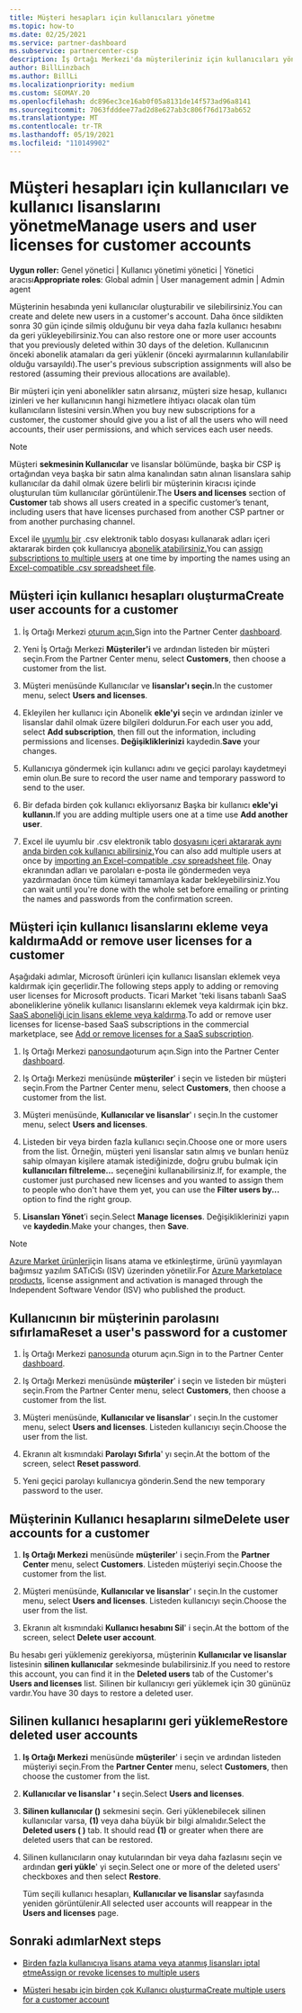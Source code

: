 ```yaml
---
title: Müşteri hesapları için kullanıcıları yönetme
ms.topic: how-to
ms.date: 02/25/2021
ms.service: partner-dashboard
ms.subservice: partnercenter-csp
description: İş Ortağı Merkezi'da müşterileriniz için kullanıcıları yönetme- kullanıcı hesapları oluşturun, kullanıcı lisansları ekleyin veya kaldırın, parolaları sıfırlayın ve kullanıcı hesaplarını silin veya geri yükleme.
author: BillLinzbach
ms.author: BillLi
ms.localizationpriority: medium
ms.custom: SEOMAY.20
ms.openlocfilehash: dc896ec3ce16ab0f05a8131de14f573ad96a8141
ms.sourcegitcommit: 7063fdddee77ad2d8e627ab3c806f76d173ab652
ms.translationtype: MT
ms.contentlocale: tr-TR
ms.lasthandoff: 05/19/2021
ms.locfileid: "110149902"
---
```

# <a name="manage-users-and-user-licenses-for-customer-accounts"></a><span data-ttu-id="65bd4-103">Müşteri hesapları için kullanıcıları ve kullanıcı lisanslarını yönetme</span><span class="sxs-lookup"><span data-stu-id="65bd4-103">Manage users and user licenses for customer accounts</span></span> 

<span data-ttu-id="65bd4-104">**Uygun roller:** Genel yönetici | Kullanıcı yönetimi yönetici | Yönetici aracısı</span><span class="sxs-lookup"><span data-stu-id="65bd4-104">**Appropriate roles**: Global admin | User management admin | Admin agent</span></span>


<span data-ttu-id="65bd4-105">Müşterinin hesabında yeni kullanıcılar oluşturabilir ve silebilirsiniz.</span><span class="sxs-lookup"><span data-stu-id="65bd4-105">You can create and delete new users in a customer's account.</span></span> <span data-ttu-id="65bd4-106">Daha önce sildikten sonra 30 gün içinde silmiş olduğunu bir veya daha fazla kullanıcı hesabını da geri yükleyebilirsiniz.</span><span class="sxs-lookup"><span data-stu-id="65bd4-106">You can also restore one or more user accounts that you previously deleted within 30 days of the deletion.</span></span> <span data-ttu-id="65bd4-107">Kullanıcının önceki abonelik atamaları da geri yüklenir (önceki ayırmalarının kullanılabilir olduğu varsayıldı).</span><span class="sxs-lookup"><span data-stu-id="65bd4-107">The user's previous subscription assignments will also be restored (assuming their previous allocations are available).</span></span>

<span data-ttu-id="65bd4-108">Bir müşteri için yeni abonelikler satın alırsanız, müşteri size hesap, kullanıcı izinleri ve her kullanıcının hangi hizmetlere ihtiyacı olacak olan tüm kullanıcıların listesini versin.</span><span class="sxs-lookup"><span data-stu-id="65bd4-108">When you buy new subscriptions for a customer, the customer should give you a list of all the users who will need accounts, their user permissions, and which services each user needs.</span></span>  

>[!NOTE]
><span data-ttu-id="65bd4-109">Müşteri **sekmesinin Kullanıcılar**  ve lisanslar bölümünde, başka bir CSP iş ortağından veya başka bir satın alma kanalından satın alınan lisanslara sahip kullanıcılar da dahil olmak üzere belirli bir müşterinin kiracısı içinde oluşturulan tüm kullanıcılar görüntülenir.</span><span class="sxs-lookup"><span data-stu-id="65bd4-109">The **Users and licenses** section of **Customer** tab shows all users created in a specific customer’s tenant, including users that have licenses purchased from another CSP partner or from another purchasing channel.</span></span>

<span data-ttu-id="65bd4-110">Excel ile [uyumlu bir](bulk-license-provisioning-for-multiple-users.md) .csv elektronik tablo dosyası kullanarak adları içeri aktararak birden çok kullanıcıya [abonelik atabilirsiniz.](adding-multiple-users-to-a-customer-account.md)</span><span class="sxs-lookup"><span data-stu-id="65bd4-110">You can [assign subscriptions to multiple users](bulk-license-provisioning-for-multiple-users.md) at one time by importing the names using an [Excel-compatible .csv spreadsheet file](adding-multiple-users-to-a-customer-account.md).</span></span>

<a href="" id="createuseraccounts"></a>

## <a name="create-user-accounts-for-a-customer"></a><span data-ttu-id="65bd4-111">Müşteri için kullanıcı hesapları oluşturma</span><span class="sxs-lookup"><span data-stu-id="65bd4-111">Create user accounts for a customer</span></span>

1. <span data-ttu-id="65bd4-112">İş Ortağı Merkezi [oturum açın.](https://partner.microsoft.com/dashboard)</span><span class="sxs-lookup"><span data-stu-id="65bd4-112">Sign into the Partner Center [dashboard](https://partner.microsoft.com/dashboard).</span></span>

2. <span data-ttu-id="65bd4-113">Yeni İş Ortağı Merkezi **Müşteriler'i** ve ardından listeden bir müşteri seçin.</span><span class="sxs-lookup"><span data-stu-id="65bd4-113">From the Partner Center menu, select **Customers**, then choose a customer from the list.</span></span>

3. <span data-ttu-id="65bd4-114">Müşteri menüsünde Kullanıcılar ve **lisanslar'ı seçin.**</span><span class="sxs-lookup"><span data-stu-id="65bd4-114">In the customer menu, select **Users and licenses**.</span></span>

4. <span data-ttu-id="65bd4-115">Ekleyilen her kullanıcı için Abonelik **ekle'yi** seçin ve ardından izinler ve lisanslar dahil olmak üzere bilgileri doldurun.</span><span class="sxs-lookup"><span data-stu-id="65bd4-115">For each user you add, select **Add subscription**, then fill out the information, including permissions and licenses.</span></span> <span data-ttu-id="65bd4-116">**Değişikliklerinizi** kaydedin.</span><span class="sxs-lookup"><span data-stu-id="65bd4-116">**Save** your changes.</span></span>

5. <span data-ttu-id="65bd4-117">Kullanıcıya göndermek için kullanıcı adını ve geçici parolayı kaydetmeyi emin olun.</span><span class="sxs-lookup"><span data-stu-id="65bd4-117">Be sure to record the user name and temporary password to send to the user.</span></span>

6. <span data-ttu-id="65bd4-118">Bir defada birden çok kullanıcı ekliyorsanız Başka bir kullanıcı **ekle'yi kullanın.**</span><span class="sxs-lookup"><span data-stu-id="65bd4-118">If you are adding multiple users one at a time use **Add another user**.</span></span>

7. <span data-ttu-id="65bd4-119">Excel ile uyumlu bir .csv elektronik tablo [dosyasını içeri aktararak aynı anda birden çok kullanıcı abilirsiniz.](adding-multiple-users-to-a-customer-account.md)</span><span class="sxs-lookup"><span data-stu-id="65bd4-119">You can also add multiple users at once by [importing an Excel-compatible .csv spreadsheet file](adding-multiple-users-to-a-customer-account.md).</span></span> <span data-ttu-id="65bd4-120">Onay ekranından adları ve parolaları e-posta ile göndermeden veya yazdırmadan önce tüm kümeyi tamamlaya kadar bekleyebilirsiniz.</span><span class="sxs-lookup"><span data-stu-id="65bd4-120">You can wait until you're done with the whole set before emailing or printing the names and passwords from the confirmation screen.</span></span>

<a href="" id="userlicensing"></a>

## <a name="add-or-remove-user-licenses-for-a-customer"></a><span data-ttu-id="65bd4-121">Müşteri için kullanıcı lisanslarını ekleme veya kaldırma</span><span class="sxs-lookup"><span data-stu-id="65bd4-121">Add or remove user licenses for a customer</span></span>

<span data-ttu-id="65bd4-122">Aşağıdaki adımlar, Microsoft ürünleri için kullanıcı lisansları eklemek veya kaldırmak için geçerlidir.</span><span class="sxs-lookup"><span data-stu-id="65bd4-122">The following steps apply to adding or removing user licenses for Microsoft products.</span></span> <span data-ttu-id="65bd4-123">Ticari Market 'teki lisans tabanlı SaaS aboneliklerine yönelik kullanıcı lisanslarını eklemek veya kaldırmak için bkz. [SaaS aboneliği için lisans ekleme veya kaldırma](csp-commercial-marketplace-manage.md#add-or-remove-licenses-for-a-saas-subscription).</span><span class="sxs-lookup"><span data-stu-id="65bd4-123">To add or remove user licenses for license-based SaaS subscriptions in the commercial marketplace, see [Add or remove licenses for a SaaS subscription](csp-commercial-marketplace-manage.md#add-or-remove-licenses-for-a-saas-subscription).</span></span>

1. <span data-ttu-id="65bd4-124">Iş Ortağı Merkezi [panosunda](https://partner.microsoft.com/dashboard)oturum açın.</span><span class="sxs-lookup"><span data-stu-id="65bd4-124">Sign into the Partner Center [dashboard](https://partner.microsoft.com/dashboard).</span></span>

2. <span data-ttu-id="65bd4-125">Iş Ortağı Merkezi menüsünde **müşteriler**' i seçin ve listeden bir müşteri seçin.</span><span class="sxs-lookup"><span data-stu-id="65bd4-125">From the Partner Center menu, select **Customers**, then choose a customer from the list.</span></span>

3. <span data-ttu-id="65bd4-126">Müşteri menüsünde, **Kullanıcılar ve lisanslar**' ı seçin.</span><span class="sxs-lookup"><span data-stu-id="65bd4-126">In the customer menu, select **Users and licenses**.</span></span>

4. <span data-ttu-id="65bd4-127">Listeden bir veya birden fazla kullanıcı seçin.</span><span class="sxs-lookup"><span data-stu-id="65bd4-127">Choose one or more users from the list.</span></span> <span data-ttu-id="65bd4-128">Örneğin, müşteri yeni lisanslar satın almış ve bunları henüz sahip olmayan kişilere atamak istediğinizde, doğru grubu bulmak için **kullanıcıları filtreleme...** seçeneğini kullanabilirsiniz.</span><span class="sxs-lookup"><span data-stu-id="65bd4-128">If, for example, the customer just purchased new licenses and you wanted to assign them to people who don't have them yet, you can use the **Filter users by...** option to find the right group.</span></span>

5. <span data-ttu-id="65bd4-129">**Lisansları Yönet**’i seçin.</span><span class="sxs-lookup"><span data-stu-id="65bd4-129">Select **Manage licenses**.</span></span> <span data-ttu-id="65bd4-130">Değişikliklerinizi yapın ve **kaydedin**.</span><span class="sxs-lookup"><span data-stu-id="65bd4-130">Make your changes, then **Save**.</span></span>

> [!NOTE]
> <span data-ttu-id="65bd4-131">[Azure Market ürünleri](csp-commercial-marketplace-manage.md#assign-licenses-and-activate-a-subscription-on-behalf-of-a-customer)için lisans atama ve etkinleştirme, ürünü yayımlayan bağımsız yazılım SATıCıSı (ISV) üzerinden yönetilir.</span><span class="sxs-lookup"><span data-stu-id="65bd4-131">For [Azure Marketplace products](csp-commercial-marketplace-manage.md#assign-licenses-and-activate-a-subscription-on-behalf-of-a-customer), license assignment and activation is managed through the Independent Software Vendor (ISV) who published the product.</span></span>

<a href="" id="resetpassword"></a>

## <a name="reset-a-users-password-for-a-customer"></a><span data-ttu-id="65bd4-132">Kullanıcının bir müşterinin parolasını sıfırlama</span><span class="sxs-lookup"><span data-stu-id="65bd4-132">Reset a user's password for a customer</span></span>

1. <span data-ttu-id="65bd4-133">İş Ortağı Merkezi [panosunda](https://partner.microsoft.com/dashboard) oturum açın.</span><span class="sxs-lookup"><span data-stu-id="65bd4-133">Sign in to the Partner Center [dashboard](https://partner.microsoft.com/dashboard).</span></span>

2. <span data-ttu-id="65bd4-134">Iş Ortağı Merkezi menüsünde **müşteriler**' i seçin ve listeden bir müşteri seçin.</span><span class="sxs-lookup"><span data-stu-id="65bd4-134">From the Partner Center menu, select **Customers**, then choose a customer from the list.</span></span>

3. <span data-ttu-id="65bd4-135">Müşteri menüsünde, **Kullanıcılar ve lisanslar**' ı seçin.</span><span class="sxs-lookup"><span data-stu-id="65bd4-135">In the customer menu, select **Users and licenses**.</span></span> <span data-ttu-id="65bd4-136">Listeden kullanıcıyı seçin.</span><span class="sxs-lookup"><span data-stu-id="65bd4-136">Choose the user from the list.</span></span>

4. <span data-ttu-id="65bd4-137">Ekranın alt kısmındaki **Parolayı Sıfırla**' yı seçin.</span><span class="sxs-lookup"><span data-stu-id="65bd4-137">At the bottom of the screen, select **Reset password**.</span></span> 

5. <span data-ttu-id="65bd4-138">Yeni geçici parolayı kullanıcıya gönderin.</span><span class="sxs-lookup"><span data-stu-id="65bd4-138">Send the new temporary password to the user.</span></span>

<a href="" id="deleteuseraccounts"></a>

## <a name="delete-user-accounts-for-a-customer"></a><span data-ttu-id="65bd4-139">Müşterinin Kullanıcı hesaplarını silme</span><span class="sxs-lookup"><span data-stu-id="65bd4-139">Delete user accounts for a customer</span></span>

1. <span data-ttu-id="65bd4-140">**Iş Ortağı Merkezi** menüsünde **müşteriler**' i seçin.</span><span class="sxs-lookup"><span data-stu-id="65bd4-140">From the **Partner Center** menu, select **Customers**.</span></span> <span data-ttu-id="65bd4-141">Listeden müşteriyi seçin.</span><span class="sxs-lookup"><span data-stu-id="65bd4-141">Choose the customer from the list.</span></span>

2. <span data-ttu-id="65bd4-142">Müşteri menüsünde, **Kullanıcılar ve lisanslar**' ı seçin.</span><span class="sxs-lookup"><span data-stu-id="65bd4-142">In the customer menu, select **Users and licenses**.</span></span> <span data-ttu-id="65bd4-143">Listeden kullanıcıyı seçin.</span><span class="sxs-lookup"><span data-stu-id="65bd4-143">Choose the user from the list.</span></span>

3. <span data-ttu-id="65bd4-144">Ekranın alt kısmındaki **Kullanıcı hesabını Sil**' i seçin.</span><span class="sxs-lookup"><span data-stu-id="65bd4-144">At the bottom of the screen, select **Delete user account**.</span></span>

<span data-ttu-id="65bd4-145">Bu hesabı geri yüklemeniz gerekiyorsa, müşterinin **Kullanıcılar ve lisanslar** listesinin **silinen kullanıcılar** sekmesinde bulabilirsiniz.</span><span class="sxs-lookup"><span data-stu-id="65bd4-145">If you need to restore this account, you can find it in the **Deleted users** tab of the Customer's **Users and licenses** list.</span></span> <span data-ttu-id="65bd4-146">Silinen bir kullanıcıyı geri yüklemek için 30 gününüz vardır.</span><span class="sxs-lookup"><span data-stu-id="65bd4-146">You have 30 days to restore a deleted user.</span></span>

<a href="" id="restoreuseraccounts"></a>

## <a name="restore-deleted-user-accounts"></a><span data-ttu-id="65bd4-147">Silinen kullanıcı hesaplarını geri yükleme</span><span class="sxs-lookup"><span data-stu-id="65bd4-147">Restore deleted user accounts</span></span>

1. <span data-ttu-id="65bd4-148">**Iş Ortağı Merkezi** menüsünde **müşteriler**' i seçin ve ardından listeden müşteriyi seçin.</span><span class="sxs-lookup"><span data-stu-id="65bd4-148">From the **Partner Center** menu, select **Customers**, then choose the customer from the list.</span></span>

2. <span data-ttu-id="65bd4-149">**Kullanıcılar ve lisanslar ' ı** seçin.</span><span class="sxs-lookup"><span data-stu-id="65bd4-149">Select **Users and licenses**.</span></span>

3. <span data-ttu-id="65bd4-150">**Silinen kullanıcılar ()** sekmesini seçin. Geri yüklenebilecek silinen kullanıcılar varsa, **(1)** veya daha büyük bir bilgi almalıdır.</span><span class="sxs-lookup"><span data-stu-id="65bd4-150">Select the **Deleted users ( )** tab. It should read **(1)** or greater when there are deleted users that can be restored.</span></span>

4. <span data-ttu-id="65bd4-151">Silinen kullanıcıların onay kutularından bir veya daha fazlasını seçin ve ardından **geri yükle**' yi seçin.</span><span class="sxs-lookup"><span data-stu-id="65bd4-151">Select one or more of the deleted users' checkboxes and then select **Restore**.</span></span>

    <span data-ttu-id="65bd4-152">Tüm seçili kullanıcı hesapları, **Kullanıcılar ve lisanslar** sayfasında yeniden görüntülenir.</span><span class="sxs-lookup"><span data-stu-id="65bd4-152">All selected user accounts will reappear in the **Users and licenses** page.</span></span>

## <a name="next-steps"></a><span data-ttu-id="65bd4-153">Sonraki adımlar</span><span class="sxs-lookup"><span data-stu-id="65bd4-153">Next steps</span></span>

- [<span data-ttu-id="65bd4-154">Birden fazla kullanıcıya lisans atama veya atanmış lisansları iptal etme</span><span class="sxs-lookup"><span data-stu-id="65bd4-154">Assign or revoke licenses to multiple users</span></span>](bulk-license-provisioning-for-multiple-users.md)

- [<span data-ttu-id="65bd4-155">Müşteri hesabı için birden çok Kullanıcı oluşturma</span><span class="sxs-lookup"><span data-stu-id="65bd4-155">Create multiple users for a customer account</span></span>](adding-multiple-users-to-a-customer-account.md)